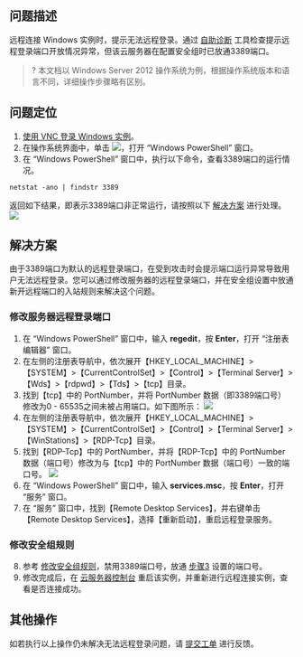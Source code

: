 ## 问题描述
远程连接 Windows 实例时，提示无法远程登录。通过 [自助诊断](https://console.cloud.tencent.com/workorder/check) 工具检查提示远程登录端口开放情况异常，但该云服务器在配置安全组时已放通3389端口。

>? 本文档以 Windows Server 2012 操作系统为例，根据操作系统版本和语言不同，详细操作步骤略有区别。
>

## 问题定位

1. [使用 VNC 登录 Windows 实例](https://cloud.tencent.com/document/product/213/35704)。
2. 在操作系统界面中，单击 <img src="https://main.qcloudimg.com/raw/f0c84862ef30956c201c3e7c85a26eec.png" style="margin: 0;">，打开 “Windows PowerShell” 窗口。
3. 在 “Windows PowerShell” 窗口中，执行以下命令，查看3389端口的运行情况。
```
netstat -ano | findstr 3389
```
返回如下结果，即表示3389端口非正常运行，请按照以下 [解决方案](#3389Solution) 进行处理。
![](https://main.qcloudimg.com/raw/9632169a7ae2f4ff6b640ff8b9297da8.png)


<span id="3389Solution"></span>
## 解决方案

由于3389端口为默认的远程登录端口，在受到攻击时会提示端口运行异常导致用户无法远程登录。您可以通过修改服务器的远程登录端口，并在安全组设置中放通新开远程端口的入站规则来解决这个问题。

### 修改服务器远程登录端口

1. <span id="step07">在 “Windows PowerShell” 窗口中，输入 **regedit**，按 **Enter**，打开 “注册表编辑器” 窗口。</span>
2. 在左侧的注册表导航中，依次展开【HKEY_LOCAL_MACHINE】>【SYSTEM】>【CurrentControlSet】>【Control】>【Terminal Server】>【Wds】>【rdpwd】>【Tds】>【tcp】目录。
3. <span id="step09">找到【tcp】中的 PortNumber，并将 PortNumber 数据（即3389端口号）修改为0 - 65535之间未被占用端口。如下图所示：</span>
![](https://main.qcloudimg.com/raw/cabe7effbab9583785ccfc5de37f98c5.png)
4. 在左侧的注册表导航中，依次展开【HKEY_LOCAL_MACHINE】>【SYSTEM】>【CurrentControlSet】>【Control】>【Terminal Server】>【WinStations】>【RDP-Tcp】目录。
5. 找到【RDP-Tcp】中的 PortNumber，并将【RDP-Tcp】中的 PortNumber 数据（端口号）修改为与【tcp】中的 PortNumber 数据（端口号）一致的端口号。
![](https://main.qcloudimg.com/raw/e5d14dea07959df35bce32b0a694d143.png)
6. 在 “Windows PowerShell” 窗口中，输入 **services.msc**，按 **Enter**，打开 “服务” 窗口。
7. 在 “服务” 窗口中，找到【Remote Desktop Services】，并右键单击【Remote Desktop Services】，选择【重新启动】，重启远程登录服务。

### 修改安全组规则

8. 参考 [修改安全组规则](https://cloud.tencent.com/document/product/213/18197#.E4.BF.AE.E6.94.B9.E5.AE.89.E5.85.A8.E7.BB.84.E8.A7.84.E5.88.99)，禁用3389端口号，放通 [步骤3](#step09) 设置的端口号。
9. 修改完成后，在 [云服务器控制台](https://console.cloud.tencent.com/cvm) 重启该实例，并重新进行远程连接实例，查看是否连接成功。

## 其他操作
如若执行以上操作仍未解决无法远程登录问题，请 [提交工单](https://console.cloud.tencent.com/workorder/category?level1_id=6&level2_id=7&source=0&data_title=%E4%BA%91%E6%9C%8D%E5%8A%A1%E5%99%A8CVM&level3_id=142&radio_title=%E4%BA%91%E6%9C%8D%E5%8A%A1%E5%99%A8%E7%99%BB%E5%BD%95%E4%B8%8D%E4%B8%8A&queue=15&scene_code=12686&step=2) 进行反馈。
